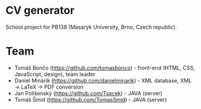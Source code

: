 CV generator
============

School project for PB138 (Masaryk University, Brno, Czech republic).

# Team
* Tomáš Bončo (https://github.com/tomasbonco) - front-end (HTML, CSS, JavaScript, design), team leader
* Daniel Minárik (https://github.com/danielminarik) - XML database, XML -> LaTeX -> PDF conversion
* Jan Polišenský (https://github.com/Tsacek) - JAVA (server)
* Tomáš Šmid (https://github.com/TomasSmid) - JAVA (server)
